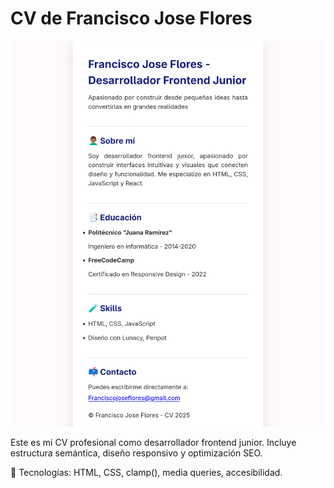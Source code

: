 # CV de Francisco Jose Flores

![cv profecsional](assets/Captura.png)

Este es mi CV profesional como desarrollador frontend junior. Incluye estructura semántica, diseño responsivo y optimización SEO.

🔧 Tecnologías: HTML, CSS, clamp(), media queries, accesibilidad.
